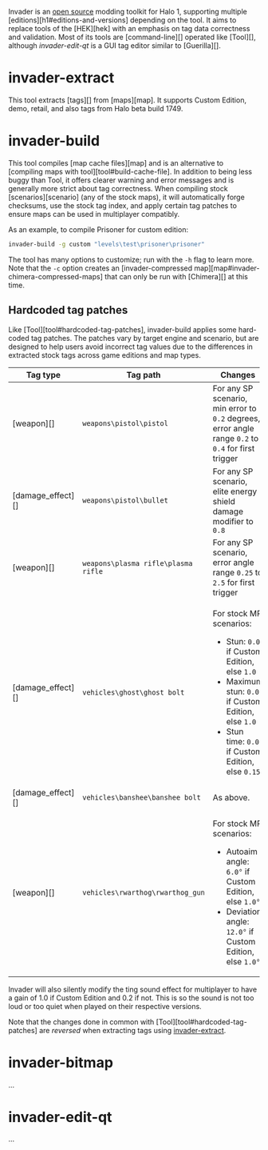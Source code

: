 Invader is an [open source][invader-repo] modding toolkit for Halo 1, supporting multiple [editions][h1#editions-and-versions] depending on the tool. It aims to replace tools of the [HEK][hek] with an emphasis on tag data correctness and validation. Most of its tools are [command-line][] operated like [Tool][], although _invader-edit-qt_ is a GUI tag editor similar to [Guerilla][].

# invader-extract
This tool extracts [tags][] from [maps][map]. It supports Custom Edition, demo, retail, and also tags from Halo beta build 1749.

# invader-build
This tool compiles [map cache files][map] and is an alternative to [compiling maps with tool][tool#build-cache-file]. In addition to being less buggy than Tool, it offers clearer warning and error messages and is generally more strict about tag correctness. When compiling stock [scenarios][scenario] (any of the stock maps), it will automatically forge checksums, use the stock tag index, and apply certain tag patches to ensure maps can be used in multiplayer compatibly.

As an example, to compile Prisoner for custom edition:

```sh
invader-build -g custom "levels\test\prisoner\prisoner"
```

The tool has many options to customize; run with the `-h` flag to learn more. Note that the `-c` option creates an [invader-compressed map][map#invader-chimera-compressed-maps] that can only be run with [Chimera][] at this time.

## Hardcoded tag patches
Like [Tool][tool#hardcoded-tag-patches], invader-build applies some hard-coded tag patches. The patches vary by target engine and scenario, but are designed to help users avoid incorrect tag values due to the differences in extracted stock tags across game editions and map types.

|Tag type         |Tag path                           |Changes
|-----------------|-----------------------------------|----------------
|[weapon][]       |`weapons\pistol\pistol`            |For any SP scenario, min error to `0.2` degrees, error angle range `0.2` to `0.4` for first trigger
|[damage_effect][]|`weapons\pistol\bullet`            |For any SP scenario, elite energy shield damage modifier to `0.8`
|[weapon][]       |`weapons\plasma rifle\plasma rifle`|For any SP scenario, error angle range `0.25` to `2.5` for first trigger
|[damage_effect][]|`vehicles\ghost\ghost bolt`        |<p>For stock MP scenarios:</p><ul><li>Stun: <code>0.0</code> if Custom Edition, else <code>1.0</code></li><li>Maximum stun: <code>0.0</code> if Custom Edition, else <code>1.0</code></li><li>Stun time: <code>0.0</code> if Custom Edition, else <code>0.15</code></li></ul>
|[damage_effect][]|`vehicles\banshee\banshee bolt`    |As above.
|[weapon][]       |`vehicles\rwarthog\rwarthog_gun`   |<p>For stock MP scenarios:</p><ul><li>Autoaim angle: <code>6.0°</code> if Custom Edition, else <code>1.0°</code></li><li>Deviation angle: <code>12.0°</code> if Custom Edition, else <code>1.0°</code></li></ul>

Invader will also silently modify the ting sound effect for multiplayer to have a gain of 1.0 if Custom Edition and 0.2 if not. This is so the sound is not too loud or too quiet when played on their respective versions.

Note that the changes done in common with [Tool][tool#hardcoded-tag-patches] are _reversed_ when extracting tags using [invader-extract](#invader-extract).

# invader-bitmap
...

# invader-edit-qt
...

[invader-repo]: https://github.com/Kavawuvi/invader
